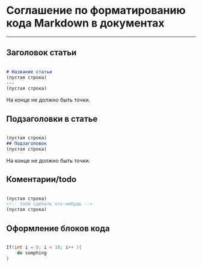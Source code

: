 # Соглашение по форматированию кода Markdown в документах

---

## Заголовок статьи

```markdown

# Название статьи
(пустая строка)
---
(пустая строка)

````

На конце не должно быть точки.

## Подзаголовки в статье

```markdown

(пустая строка)
## Подзаголовок
(пустая строка)

````

На конце не должно быть точки.

## Коментарии/todo

```markdown

(пустая строка)
<!-- todo сделать что-нибудь -->
(пустая строка)

````

## Оформление блоков кода

```java

If(int i = 0; i < 10; i++ ){
    do somphing
}

````

